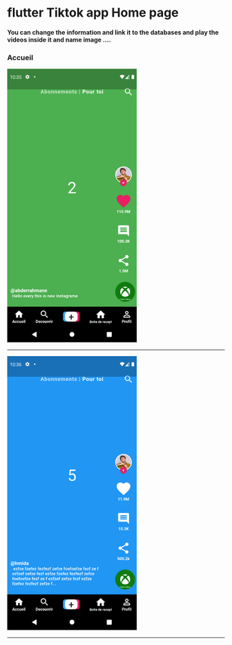 <h1> flutter Tiktok app Home page </h1>
<h4> You can change the information and link it to the databases and play the videos inside it and name image ....</h4>
<h3>Accueil</h3>

<img src="https://github.com/abenkoula71/Flutter-tiktok-app--homepage/blob/main/Screenshot_1633775733.png" width="300" /> 

<hr>

<img src="https://github.com/abenkoula71/Flutter-tiktok-app--homepage/blob/main/Screenshot_1633775801.png" width="300" />

<hr>
